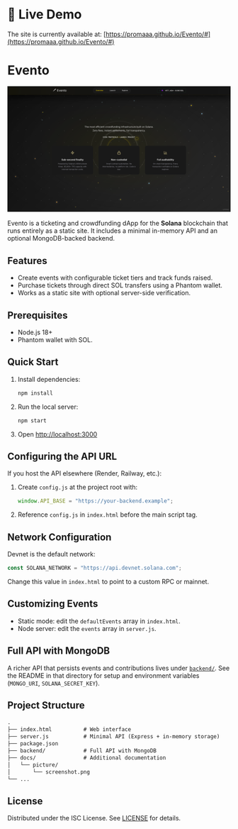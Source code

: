 # 🚀 Live Demo

The site is currently available at: [https://promaaa.github.io/Evento/#](https://promaaa.github.io/Evento/#)

# Evento

![Screenshot](docs/picture/screenshot.png)

Evento is a ticketing and crowdfunding dApp for the **Solana** blockchain that runs entirely as a static site. It includes a minimal in-memory API and an optional MongoDB-backed backend.

## Features
- Create events with configurable ticket tiers and track funds raised.
- Purchase tickets through direct SOL transfers using a Phantom wallet.
- Works as a static site with optional server-side verification.

## Prerequisites
- Node.js 18+
- Phantom wallet with SOL.

## Quick Start
1. Install dependencies:
   ```sh
   npm install
   ```
2. Run the local server:
   ```sh
   npm start
   ```
3. Open [http://localhost:3000](http://localhost:3000)

## Configuring the API URL
If you host the API elsewhere (Render, Railway, etc.):
1. Create `config.js` at the project root with:
   ```js
   window.API_BASE = "https://your-backend.example";
   ```
2. Reference `config.js` in `index.html` before the main script tag.

## Network Configuration
Devnet is the default network:
```js
const SOLANA_NETWORK = "https://api.devnet.solana.com";
```
Change this value in `index.html` to point to a custom RPC or mainnet.

## Customizing Events
- Static mode: edit the `defaultEvents` array in `index.html`.
- Node server: edit the `events` array in `server.js`.

## Full API with MongoDB
A richer API that persists events and contributions lives under [`backend/`](backend/). See the README in that directory for setup and environment variables (`MONGO_URI`, `SOLANA_SECRET_KEY`).

## Project Structure
```
.
├── index.html          # Web interface
├── server.js           # Minimal API (Express + in-memory storage)
├── package.json
├── backend/            # Full API with MongoDB
├── docs/               # Additional documentation
│   └── picture/
│       └── screenshot.png
└── ...
```

## License
Distributed under the ISC License. See [LICENSE](LICENSE) for details.
